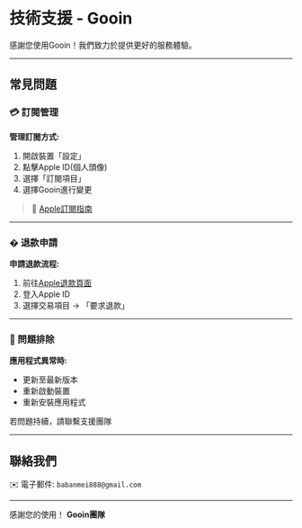 # 技術支援 - Gooin

感謝您使用Gooin！我們致力於提供更好的服務體驗。

---

## 常見問題

### 💳 訂閱管理
**管理訂閱方式:**
1. 開啟裝置「設定」
2. 點擊Apple ID(個人頭像)
3. 選擇「訂閱項目」
4. 選擇Gooin進行變更

> 🔗 [Apple訂閱指南](https://support.apple.com/zh-tw/HT202039)

---

### � 退款申請
**申請退款流程:**
1. 前往[Apple退款頁面](https://reportaproblem.apple.com)
2. 登入Apple ID
3. 選擇交易項目 → 「要求退款」

---

### 📱 問題排除
**應用程式異常時:**
- 更新至最新版本
- 重新啟動裝置
- 重新安裝應用程式

若問題持續，請聯繫支援團隊

---

## 聯絡我們
✉️ 電子郵件: `babanmei888@gmail.com`

---

感謝您的使用！
**Gooin團隊**
